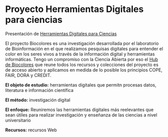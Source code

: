 # Proyecto Herramientas Digitales para ciencias
Presentación de [Herramientas Digitales para Ciencias]()


El proyecto Biocolores es una investigación desarrollada por el laboratorio de Bioinformación en el que realizamos pesquisas digitales para entender el color en los seres vivos a través de la información digital y herramientas informáticas. 
Tengo un compromiso con la Ciencia Abierta por eso el [Hub de Biocolores](https://sites.google.com/a/ciencias.unam.mx/layla-michan/hub-biocolores) que reune todos los recursos y colecciones del proyecto es de acceso abierto y aplicamos en medida de lo posible los principios COPE, FAIR, DORA y CREDIT.

**El objeto de estudio:** herramientas digitales que permitn procesas datos, literatura e información científica

**El método:** investigación digital

**El enfoque:** Reuniremos las herramientas digitales más reelevantes que sean útiles para realizar investigación y enseñanza de las ciencias a nivel universitario

**Recursos:** recursos Web

